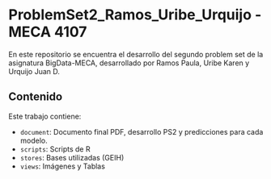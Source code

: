 # ProblemSet2_Ramos_Uribe_Urquijo - MECA 4107

En este repositorio se encuentra el desarrollo del segundo problem set de la asignatura BigData-MECA, desarrollado por Ramos Paula, Uribe Karen y Urquijo Juan D.
 
## Contenido

Este trabajo contiene:

- `document`: Documento final PDF, desarrollo PS2 y predicciones para cada modelo.
- `scripts`: Scripts de R
- `stores`: Bases utilizadas (GEIH)
- `views`: Imágenes y Tablas